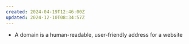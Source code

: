 ```yaml
---
created: 2024-04-19T12:46:00Z
updated: 2024-12-10T08:34:57Z
---
```

- A domain is a human-readable, user-friendly address for a website